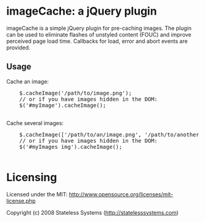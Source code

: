 # imageCache: a jQuery plugin

imageCache is a simple jQuery plugin for pre-caching images.  The
plugin can be used to eliminate flashes of unstyled content (FOUC) and
improve perceived page load time.  Callbacks for load, error and abort
events are provided.

## Usage

Cache an image:

  <pre>
    $.cacheImage('/path/to/image.png');
    // or if you have images hidden in the DOM:
    $('#myImage').cacheImage();
  </pre>

Cache several images:

  <pre>
    $.cacheImage(['/path/to/an/image.png', '/path/to/another/image.png'])
    // or if you have images hidden in the DOM:
    $('#myImages img').cacheImage();
  </pre>

# Licensing

Licensed under the MIT:
http://www.opensource.org/licenses/mit-license.php

Copyright (c) 2008 Stateless Systems (http://statelesssystems.com)
